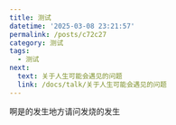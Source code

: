 ```yaml
---
title: 测试
datetime: '2025-03-08 23:21:57'
permalink: /posts/c72c27
category: 测试
tags:
  - 测试
next:
  text: 关于人生可能会遇见的问题
  link: /docs/talk/关于人生可能会遇见的问题
---
```

啊是的发生地方请问发烧的发生
